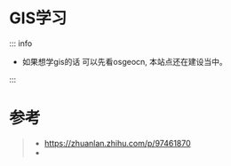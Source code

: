 # GIS学习

::: info

- 如果想学gis的话 可以先看osgeocn, 本站点还在建设当中。

:::



# 参考
> - https://zhuanlan.zhihu.com/p/97461870
> - 
